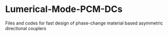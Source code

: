 # Lumerical-Mode-PCM-DCs
Files and codes for fast design of phase-change material based asymmetric directional couplers
